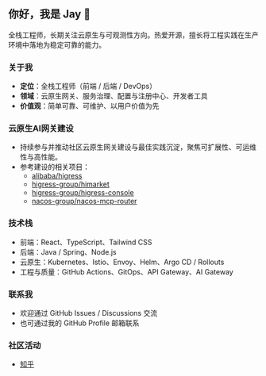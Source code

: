 ## 你好，我是 Jay 👋

全栈工程师，长期关注云原生与可观测性方向。热爱开源，擅长将工程实践在生产环境中落地为稳定可靠的能力。

### 关于我
- **定位**：全栈工程师（前端 / 后端 / DevOps）
- **领域**：云原生网关、服务治理、配置与注册中心、开发者工具
- **价值观**：简单可靠、可维护、以用户价值为先

### 云原生AI网关建设
- 持续参与并推动社区云原生网关建设与最佳实践沉淀，聚焦可扩展性、可运维性与高性能。
- 参考建设的相关项目：
  - [alibaba/higress](https://github.com/alibaba/higress)
  - [higress-group/himarket](https://github.com/higress-group/himarket)
  - [higress-group/higress-console](https://github.com/higress-group/higress-console)
  - [nacos-group/nacos-mcp-router](https://github.com/nacos-group/nacos-mcp-router)

### 技术栈
- 前端：React、TypeScript、Tailwind CSS
- 后端：Java / Spring、Node.js
- 云原生：Kubernetes、Istio、Envoy、Helm、Argo CD / Rollouts
- 工程与质量：GitHub Actions、GitOps、API Gateway、AI Gateway

### 联系我
- 欢迎通过 GitHub Issues / Discussions 交流
- 也可通过我的 GitHub Profile 邮箱联系

### 社区活动
- [知乎](https://www.zhihu.com/people/super-jd)